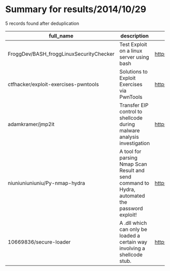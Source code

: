 
# Summary for results/2014/10/29
    
5 records found after deduplication

| full_name | description | html_url | matched_list | matched_count | pushed_at | size | stargazers_count | language | forks_count | vul_ids |
|-----------------------------------------|------------------------------------------------------------------------------------------------|------------------------------------------------------------|----------------|-----------------|---------------------------|--------|--------------------|------------|---------------|-----------|
| FroggDev/BASH_froggLinuxSecurityChecker | Test Exploit on a linux server using bash | https://github.com/FroggDev/BASH_froggLinuxSecurityChecker | ['exploit'] | 1 | 2014-10-29 09:35:35+00:00 | 180 | 1 | Shell | 3 | [] |
| ctfhacker/exploit-exercises-pwntools | Solutions to Exploit Exercises via PwnTools | https://github.com/ctfhacker/exploit-exercises-pwntools | ['exploit'] | 1 | 2014-10-29 23:27:51+00:00 | 500 | 7 | Python | 5 | [] |
| adamkramer/jmp2it | Transfer EIP control to shellcode during malware analysis investigation | https://github.com/adamkramer/jmp2it | ['shellcode'] | 1 | 2014-10-29 14:37:13+00:00 | 168 | 54 | C++ | 14 | [] |
| niuniuniuniuniu/Py-nmap-hydra | A tool for parsing Nmap Scan Result and send command to Hydra, automated the password exploit! | https://github.com/niuniuniuniuniu/Py-nmap-hydra | ['exploit'] | 1 | 2014-10-29 02:48:18+00:00 | 81 | 1 | Python | 9 | [] |
| 10669836/secure-loader | A .dll which can only be loaded a certain way involving a shellcode stub. | https://github.com/10669836/secure-loader | ['shellcode'] | 1 | 2014-10-29 22:24:57+00:00 | 136 | 0 | C++ | 3 | [] |
